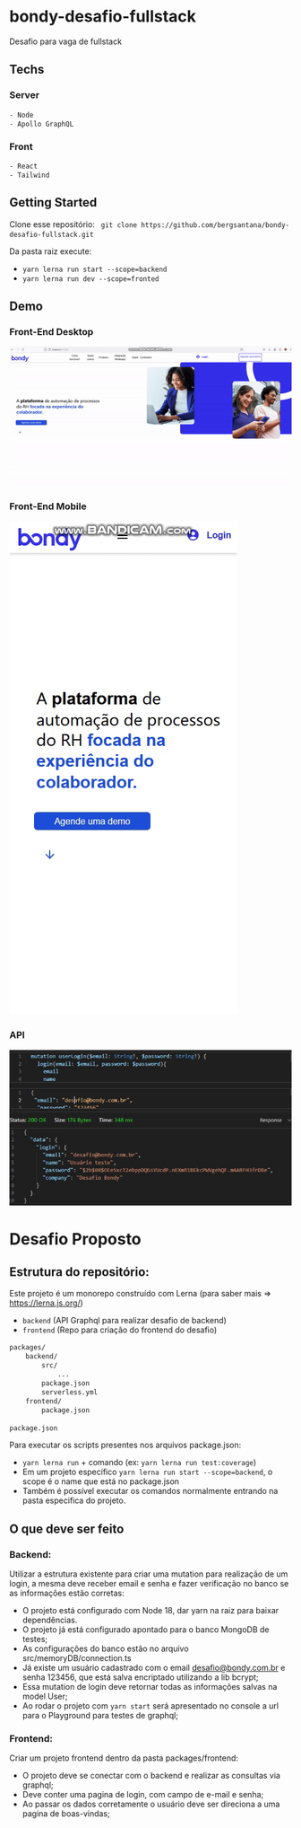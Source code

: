 # bondy-desafio-fullstack
Desafio para vaga de fullstack
## Techs
### Server
    - Node
    - Apollo GraphQL
### Front
    - React
    - Tailwind

## Getting Started
Clone esse repositório:
` git clone https://github.com/bergsantana/bondy-desafio-fullstack.git`

Da pasta raiz execute:
- `yarn lerna run start --scope=backend`
- `yarn lerna run dev --scope=fronted`

## Demo
### Front-End Desktop
![img](https://github.com/bergsantana/bondy-desafio-fullstack/blob/main/packages/frontend/imgs/desktop.gif?raw=true)
###
###
###
### Front-End Mobile
![img](https://github.com/bergsantana/bondy-desafio-fullstack/blob/main/packages/frontend/imgs/mobile.gif?raw=true)

### API
![img](https://github.com/bergsantana/bondy-desafio-fullstack/blob/main/packages/frontend/imgs/api-call.jpg?raw=true)

# Desafio Proposto

## Estrutura do repositório:
Este projeto é um monorepo construído com Lerna (para saber mais => https://lerna.js.org/)

- `backend` (API Graphql para realizar desafio de backend)
- `frontend` (Repo para criação do frontend do desafio)

```
packages/
    backend/
        src/
            ...
        package.json
        serverless.yml
    frontend/
        package.json

package.json
```
Para executar os scripts presentes nos arquivos package.json:

- `yarn lerna run` + comando (ex: `yarn lerna run test:coverage`)
- Em um projeto específico `yarn lerna run start --scope=backend`, o scope é o name que está no package.json
- Também é possível executar os comandos normalmente entrando na pasta especifica do projeto.

## O que deve ser feito

### Backend:
Utilizar a estrutura existente para criar uma mutation para realização de um login, a mesma deve receber email e senha e fazer verificação no banco se as informações estão corretas:
- O projeto está configurado com Node 18, dar yarn na raiz para baixar dependências.
- O projeto já está configurado apontado para o banco MongoDB de testes;
- As configurações do banco estão no arquivo src/memoryDB/connection.ts
- Já existe um usuário cadastrado com o email desafio@bondy.com.br e senha 123456, que está salva encriptado utilizando a lib bcrypt;
- Essa mutation de login deve retornar todas as informações salvas na model User;
- Ao rodar o projeto com `yarn start` será apresentado no console a url para o Playground para testes de graphql;

### Frontend:
Criar um projeto frontend dentro da pasta packages/frontend:
- O projeto deve se conectar com o backend e realizar as consultas via graphql;
- Deve conter uma pagina de login, com campo de e-mail e senha;
- Ao passar os dados corretamente o usuário deve ser direciona a uma pagina de boas-vindas;

